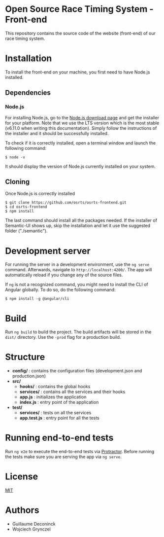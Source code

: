 # Open Source Race Timing System - Front-end

This repository contains the source code of the website (front-end) of our race timing system.

# Installation

To install the front-end on your machine, you first need to have Node.js installed.

## Dependencies

### Node.js
For installing Node.js, go to the [Node.js download page](https://nodejs.org/en/download/) and get the installer for your platform. Note that we use the LTS version which is the most stable (v6.11.0 when writing this documentation). Simply follow the instructions of the installer and it should be successfully installed.

To check if it is correctly installed, open a terminal window and launch the following command:

```
$ node -v
```
It should display the version of Node.js currently installed on your system.

## Cloning

Once Node.js is correctly installed

```
$ git clone https://github.com/osrts/osrts-frontend.git
$ cd osrts-frontend
$ npm install
```

The last command should install all the packages needed. If the installer of Semantic-UI shows up, skip the installation and let it use the suggested folder ("./semantic").

# Development server

For running the server in a development environment, use the `ng serve` command. Afterwards, navigate to `http://localhost:4200/`. The app will automatically reload if you change any of the source files.

If `ng` is not a recognized command, you might need to install the CLI of Angular globally. To do so, do the following command:

```
$ npm install -g @angular/cli
```

# Build

Run `ng build` to build the project. The build artifacts will be stored in the `dist/` directory. Use the `-prod` flag for a production build.

# Structure


- **config/** : contains the configuration files (development.json and production.json)
- **src/**
    - **hooks/** : contains the global hooks
    - **services/** : contains all the services and their hooks
    - **app.js** : initializes the application 
    - **index.js** : entry point of the application
- **test/**
    - **services/** : tests on all the services
    - **app.test.js** : entry point for all the tests

# Running end-to-end tests

Run `ng e2e` to execute the end-to-end tests via [Protractor](http://www.protractortest.org/).
Before running the tests make sure you are serving the app via `ng serve`.

# License
[MIT](https://github.com/osrts/osrts-backend/blob/master/LICENSE)

# Authors

* Guillaume Deconinck
* Wojciech Grynczel